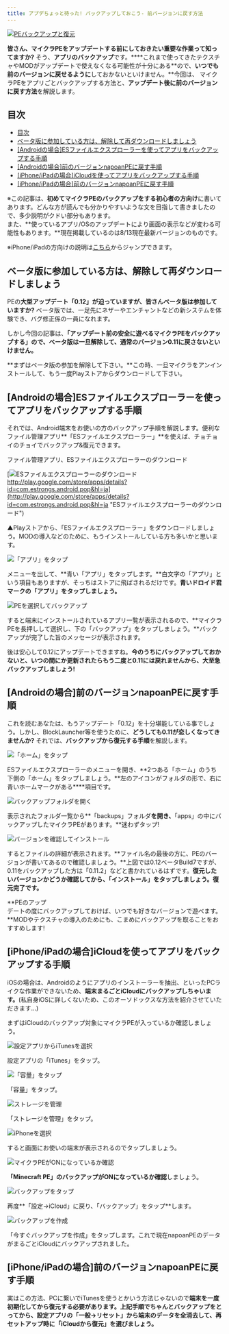 ```yaml
---
title: アプデちょっと待った! バックアップしておこう- 前バージョンに戻す方法
---
```


[![PEバックアップと復元](https://cdn-ak.f.st-hatena.com/images/fotolife/s/sasigume/20210208/20210208145402.png)](#8/0/806dca34.png "PEバックアップと復元")

**皆さん、マイクラPEをアップデートする前にしておきたい重要な作業って知ってますか?** そう、**アプリのバックアップ**です。****これまで使ってきたテクスチャやMODがアップデートで使えなくなる可能性が十分にある**ので、**いつでも前のバージョンに戻せるように**しておかないといけません。**今回は、 マイクラPEをアプリごとバックアップする方法と、**アップデート後に前のバージョンに戻す方法**を解説します。

## 目次

- [目次](#目次)
- [ベータ版に参加している方は、解除して再ダウンロードしましょう](#ベータ版に参加している方は解除して再ダウンロードしましょう)
- [\[Androidの場合\]ESファイルエクスプローラーを使ってアプリをバックアップする手順](#androidの場合esファイルエクスプローラーを使ってアプリをバックアップする手順)
- [\[Androidの場合\]前のバージョンnapoanPEに戻す手順](#androidの場合前のバージョンnapoanpeに戻す手順)
- [\[iPhone/iPadの場合\]iCloudを使ってアプリをバックアップする手順](#iphoneipadの場合icloudを使ってアプリをバックアップする手順)
- [\[iPhone/iPadの場合\]前のバージョンnapoanPEに戻す手順](#iphoneipadの場合前のバージョンnapoanpeに戻す手順)

※この記事は、**初めてマイクラPEのバックアップをする初心者の方向け**に書いてあります。どんな方が読んでも分かりやすいような文を目指して書きましたので、多少説明がクドい部分もあります。  
また、**使っているアプリ/OSのアップデートにより画面の表示などが変わる可能性もあります。**現在掲載しているのは8/13現在最新バージョンのものです。

※iPhone/iPadの方向けの説明は[こちら](#ios)からジャンプできます。

## ベータ版に参加している方は、解除して再ダウンロードしましょう

PEの**大型アップデート「0.12」が迫っていますが、皆さんベータ版は参加していますか?** ベータ版では、一足先にネザーやエンチャントなどの新システムを体験でき、バグ修正係の一員になれます。

しかし今回の記事は、**「アップデート前の安全に遊べるマイクラPEをバックアップする」ので、ベータ版は一旦解除して、通常のバージョン0.11に戻さないといけません。**

**まずはベータ版の参加を解除して下さい。**この時、一旦マイクラをアンインストールして、もう一度Playストアからダウンロードして下さい。

## \[Androidの場合\]ESファイルエクスプローラーを使ってアプリをバックアップする手順

それでは、Android端末をお使いの方のバックアップ手順を解説します。便利なファイル管理アプリ**「ESファイルエクスプローラー」**を使えば、チョチョイのチョイでバックアップ&復元できます。

ファイル管理アプリ、ESファイルエクスプローラーのダウンロード

[![ESファイルエクスプローラーのダウンロード](https://cdn-ak.f.st-hatena.com/images/fotolife/s/sasigume/20210208/20210208175522.png)  
http://play.google.com/store/apps/details?id=com.estrongs.android.pop&hl=ja](http://play.google.com/store/apps/details?id=com.estrongs.android.pop&hl=ja "ESファイルエクスプローラーのダウンロード")

▲Playストアから、「ESファイルエクスプローラー」をダウンロードしましょう。MODの導入などのために、もうインストールしている方も多いかと思います。

![「アプリ」をタップ](https://cdn-ak.f.st-hatena.com/images/fotolife/s/sasigume/20210208/20210208132827.png)

メニューを出して、**青い「アプリ」をタップします。**白文字の「アプリ」という項目もありますが、そっちはストアに飛ばされるだけです。**青いドロイド君マークの「アプリ」をタップしましょう。**

![PEを選択してバックアップ](https://cdn-ak.f.st-hatena.com/images/fotolife/s/sasigume/20210208/20210208164823.png)

すると端末にインストールされているアプリ一覧が表示されるので、**マイクラPEを長押しして選択し、下の「バックアップ」をタップしましょう。**バックアップが完了した旨のメッセージが表示されます。

後は安心して0.12にアップデートできますね。**今のうちにバックアップしておかないと、いつの間にか更新されたらもう二度と0.11には戻れませんから、大至急バックアップしましょう!**

## \[Androidの場合\]前のバージョンnapoanPEに戻す手順

これを読むあなたは、もうアップデート「0.12」を十分堪能している事でしょう。しかし、BlockLauncher等を使うために、**どうしても0.11が恋しくなってきませんか?** それでは、**バックアップから復元する手順**を解説します。

![「ホーム」をタップ](https://cdn-ak.f.st-hatena.com/images/fotolife/s/sasigume/20210208/20210208145416.png)

ESファイルエクスプローラーのメニューを開き、**2つある「ホーム」のうち下側の「ホーム」をタップしましょう。**左のアイコンがフォルダの形で、右に青いホームマークがある****項目です。

![バックアップフォルダを開く](https://cdn-ak.f.st-hatena.com/images/fotolife/s/sasigume/20210208/20210208145019.png)

表示されたフォルダ一覧から**「backups」フォルダ**を開き、**「apps」の中にバックアップしたマイクラPEがあります。**迷わずタップ!

![バージョンを確認してインストール](https://cdn-ak.f.st-hatena.com/images/fotolife/s/sasigume/20210208/20210208145123.png)

するとファイルの詳細が表示されます。**ファイル名の最後の方に、PEのバージョンが書いてあるので確認しましょう。**上図では0.12ベータBuild7ですが、0.11をバックアップした方は「0.11.2」などと書かれているはずです。**復元したいバージョンかどうか確認してから、「インストール」をタップしましょう。復元完了です。**

**PEのアップ  
デートの度にバックアップしておけば、いつでも好きなバージョンで遊べます。**MODやテクスチャの導入のためにも、こまめにバックアップを取ることをおすすめします!

## \[iPhone/iPadの場合\]iCloudを使ってアプリをバックアップする手順

iOSの場合は、Androidのようにアプリのインストーラーを抽出、といったPCライクな作業ができないため、**端末まるごとiCloudにバックアップしちゃいます。**(私自身iOSに詳しくないため、このオーソドックスな方法を紹介させていただきます…)

まずはiCloudのバックアップ対象にマイクラPEが入っているか確認しましょう。

![設定アプリからiTunesを選択](https://cdn-ak.f.st-hatena.com/images/fotolife/s/sasigume/20210208/20210208122457.png)

設定アプリの「iTunes」をタップ。

![「容量」をタップ](https://cdn-ak.f.st-hatena.com/images/fotolife/s/sasigume/20210208/20210208104258.png)

「容量」をタップ。

![ストレージを管理](https://cdn-ak.f.st-hatena.com/images/fotolife/s/sasigume/20210208/20210208105145.png)

「ストレージを管理」をタップ。

![iPhoneを選択](https://cdn-ak.f.st-hatena.com/images/fotolife/s/sasigume/20210208/20210208110028.png)

すると画面にお使いの端末が表示されるのでタップしましょう。

![マイクラPEがONになっているか確認](https://cdn-ak.f.st-hatena.com/images/fotolife/s/sasigume/20210208/20210208105644.png)

**「Minecraft PE」のバックアップがONになっているか確認**しましょう。

![バックアップをタップ](https://cdn-ak.f.st-hatena.com/images/fotolife/s/sasigume/20210208/20210208090620.png)

再度**「設定→iCloud」に戻り、「バックアップ」をタップ**します。

![バックアップを作成](https://cdn-ak.f.st-hatena.com/images/fotolife/s/sasigume/20210208/20210208110104.png)

「今すぐバックアップを作成」をタップします。これで現在napoanPEのデータがまるごとiCloudにバックアップされました。

## \[iPhone/iPadの場合\]前のバージョンnapoanPEに戻す手順

実はこの方法、PCに繋いでiTunesを使うとかいう方法じゃないので**端末を一度初期化してから復元する必要があります。**上記手順でちゃんとバックアップをとってから、設定アプリの**「一般→リセット」から端末のデータを全消去して、再セットアップ時に「iCloudから復元」を選びましょう。**
